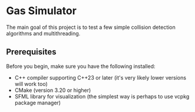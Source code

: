 # Gas Simulator

The main goal of this project is to test a few simple collision detection algorithms and multithreading. 

## Prerequisites 

Before you begin, make sure you have the following installed:

- C++ compiler supporting C++23 or later (it's very likely lower versions will work too)
- CMake (version 3.20 or higher)
- SFML library for visualization (the simplest way is perhaps to use vcpkg package manager)

